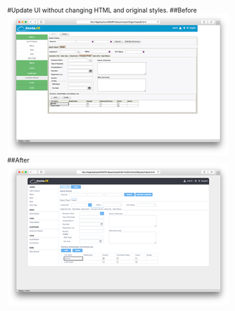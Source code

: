 #Update UI without changing HTML and original styles.
##Before
![Before](https://github.com/m-pokrovskii/InstaUI/blob/master/screenshot1.png)
##After
![After](https://github.com/m-pokrovskii/InstaUI/blob/master/screenshot0.png)